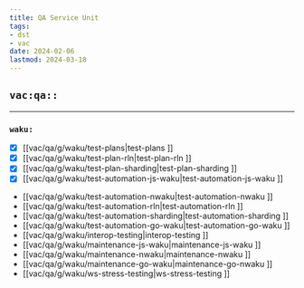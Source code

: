 ```yaml
---
title: QA Service Unit
tags:
- dst
- vac
date: 2024-02-06
lastmod: 2024-03-18
---
```


## `vac:qa::`
---

### `waku:`
* [x] [[vac/qa/g/waku/test-plans|test-plans ]]
* [x] [[vac/qa/g/waku/test-plan-rln|test-plan-rln ]]
* [x] [[vac/qa/g/waku/test-plan-sharding|test-plan-sharding ]]
* [x] [[vac/qa/g/waku/test-automation-js-waku|test-automation-js-waku ]]
* [[vac/qa/g/waku/test-automation-nwaku|test-automation-nwaku ]]
* [[vac/qa/g/waku/test-automation-rln|test-automation-rln ]]
* [[vac/qa/g/waku/test-automation-sharding|test-automation-sharding ]]
* [[vac/qa/g/waku/test-automation-go-waku|test-automation-go-waku ]]
* [[vac/qa/g/waku/interop-testing|interop-testing ]]
* [[vac/qa/g/waku/maintenance-js-waku|maintenance-js-waku ]]
* [[vac/qa/g/waku/maintenance-nwaku|maintenance-nwaku ]]
* [[vac/qa/g/waku/maintenance-go-waku|maintenance-go-nwaku ]]
* [[vac/qa/g/waku/ws-stress-testing|ws-stress-testing ]]
